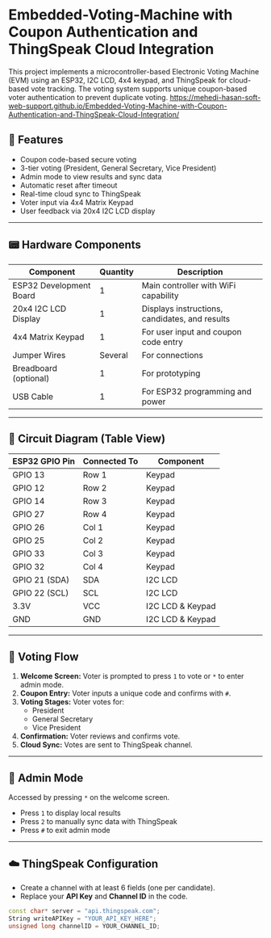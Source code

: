 # Embedded-Voting-Machine with Coupon Authentication and ThingSpeak Cloud Integration

This project implements a microcontroller-based Electronic Voting Machine (EVM) using an ESP32, I2C LCD, 4x4 keypad, and ThingSpeak for cloud-based vote tracking. The voting system supports unique coupon-based voter authentication to prevent duplicate voting.
https://mehedi-hasan-soft-web-support.github.io/Embedded-Voting-Machine-with-Coupon-Authentication-and-ThingSpeak-Cloud-Integration/ 

## 🔧 Features

- Coupon code-based secure voting
- 3-tier voting (President, General Secretary, Vice President)
- Admin mode to view results and sync data
- Automatic reset after timeout
- Real-time cloud sync to ThingSpeak
- Voter input via 4x4 Matrix Keypad
- User feedback via 20x4 I2C LCD display

---

## 📟 Hardware Components

| Component                  | Quantity | Description                                          |
|---------------------------|----------|------------------------------------------------------|
| ESP32 Development Board   | 1        | Main controller with WiFi capability                 |
| 20x4 I2C LCD Display       | 1        | Displays instructions, candidates, and results       |
| 4x4 Matrix Keypad         | 1        | For user input and coupon code entry                |
| Jumper Wires              | Several  | For connections                                      |
| Breadboard (optional)     | 1        | For prototyping                                      |
| USB Cable                 | 1        | For ESP32 programming and power                      |

---

## 🔌 Circuit Diagram (Table View)

| ESP32 GPIO Pin | Connected To     | Component          |
|----------------|------------------|--------------------|
| GPIO 13        | Row 1            | Keypad             |
| GPIO 12        | Row 2            | Keypad             |
| GPIO 14        | Row 3            | Keypad             |
| GPIO 27        | Row 4            | Keypad             |
| GPIO 26        | Col 1            | Keypad             |
| GPIO 25        | Col 2            | Keypad             |
| GPIO 33        | Col 3            | Keypad             |
| GPIO 32        | Col 4            | Keypad             |
| GPIO 21 (SDA)  | SDA              | I2C LCD            |
| GPIO 22 (SCL)  | SCL              | I2C LCD            |
| 3.3V           | VCC              | I2C LCD & Keypad   |
| GND            | GND              | I2C LCD & Keypad   |

---

## 🚦 Voting Flow

1. **Welcome Screen:** Voter is prompted to press `1` to vote or `*` to enter admin mode.
2. **Coupon Entry:** Voter inputs a unique code and confirms with `#`.
3. **Voting Stages:** Voter votes for:
   - President
   - General Secretary
   - Vice President
4. **Confirmation:** Voter reviews and confirms vote.
5. **Cloud Sync:** Votes are sent to ThingSpeak channel.

---

## 🔑 Admin Mode

Accessed by pressing `*` on the welcome screen.

- Press `1` to display local results
- Press `2` to manually sync data with ThingSpeak
- Press `#` to exit admin mode

---

## ☁️ ThingSpeak Configuration

- Create a channel with at least 6 fields (one per candidate).
- Replace your **API Key** and **Channel ID** in the code.

```cpp
const char* server = "api.thingspeak.com";
String writeAPIKey = "YOUR_API_KEY_HERE";
unsigned long channelID = YOUR_CHANNEL_ID;
